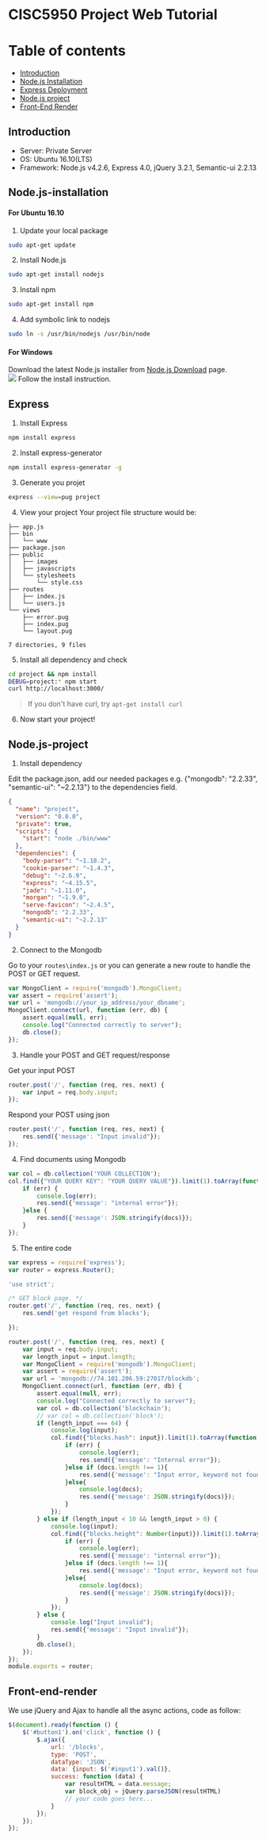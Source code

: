 # CISC5950 Project Web Tutorial

Table of contents
=================
  * [Introduction](#introduction)
  * [Node.js Installation](#node.js-installation)
  * [Express Deployment](#express)
  * [Node.js project](#node.js-project)
  * [Front-End Render](#front-end-render)

Introduction
-----
- Server: Private Server 
- OS: Ubuntu 16.10(LTS)
- Framework: Node.js v4.2.6, Express 4.0, jQuery 3.2.1, Semantic-ui 2.2.13


Node.js-installation
-----
#### For Ubuntu 16.10
1. Update your local package
```sh
sudo apt-get update
```
2. Install Node.js
```sh
sudo apt-get install nodejs
```
3. Install npm
```sh
sudo apt-get install npm
```
4. Add symbolic link to nodejs
```sh
sudo ln -s /usr/bin/nodejs /usr/bin/node

```
#### For Windows
Download the latest Node.js installer from [Node.js Download](https://nodejs.org/en/download/) page.  
![](./doc/image/1.png)
Follow the install instruction. 

Express
-----
1. Install Express
```sh
npm install express
```
2. Install express-generator
```sh
npm install express-generator -g
```
3. Generate you projet
```sh
express --view=pug project
```
4. View your project
Your project file structure would be:
```
├── app.js
├── bin
│   └── www
├── package.json
├── public
│   ├── images
│   ├── javascripts
│   └── stylesheets
│       └── style.css
├── routes
│   ├── index.js
│   └── users.js
└── views
    ├── error.pug
    ├── index.pug
    └── layout.pug

7 directories, 9 files
```
5. Install all dependency and check
```sh
cd project && npm install
DEBUG=project:* npm start
curl http://localhost:3000/
```
> If you don't have curl, try `apt-get install curl`

6. Now start your project!

Node.js-project
-----
1. Install dependency  

Edit the package.json, add our needed packages e.g. {"mongodb": "2.2.33", "semantic-ui": "~2.2.13"} to the dependencies field.

```json
{
  "name": "project",
  "version": "0.0.0",
  "private": true,
  "scripts": {
    "start": "node ./bin/www"
  },
  "dependencies": {
    "body-parser": "~1.18.2",
    "cookie-parser": "~1.4.3",
    "debug": "~2.6.9",
    "express": "~4.15.5",
    "jade": "~1.11.0",
    "morgan": "~1.9.0",
    "serve-favicon": "~2.4.5",
    "mongodb": "2.2.33",
    "semantic-ui": "~2.2.13"
  }
}
```

2. Connect to the Mongodb  

Go to your `routes\index.js` or you can generate a new route to handle the POST or GET request.

```javascript
var MongoClient = require('mongodb').MongoClient;
var assert = require('assert');
var url = 'mongodb://your_ip_address/your_dbname';
MongoClient.connect(url, function (err, db) {
    assert.equal(null, err);
    console.log("Connected correctly to server");
    db.close();
});
```

3. Handle your POST and GET request/response  

Get your input POST 

```javascript
router.post('/', function (req, res, next) {
    var input = req.body.input;
});
```

Respond your POST using json 

```javascript
router.post('/', function (req, res, next) {
    res.send({'message': "Input invalid"});
});
```
4. Find documents using Mongodb  

```javascript
var col = db.collection('YOUR COLLECTION');
col.find({"YOUR QUERY KEY": "YOUR QUERY VALUE"}).limit(1).toArray(function (err, docs) {
    if (err) {
        console.log(err);
        res.send({'message': "internal error"});
    }else {
        res.send({'message': JSON.stringify(docs)});
    }
});
```
5. The entire code

```javascript
var express = require('express');
var router = express.Router();

'use strict';

/* GET block page. */
router.get('/', function (req, res, next) {
    res.send('get respond from blocks');

});

router.post('/', function (req, res, next) {
    var input = req.body.input;
    var length_input = input.length;
    var MongoClient = require('mongodb').MongoClient;
    var assert = require('assert');
    var url = 'mongodb://74.101.206.59:27017/blockdb';
    MongoClient.connect(url, function (err, db) {
        assert.equal(null, err);
        console.log("Connected correctly to server");
        var col = db.collection('blockchain');
        // var col = db.collection('block');
        if (length_input === 64) {
            console.log(input);
            col.find({"blocks.hash": input}).limit(1).toArray(function (err, docs) {
                if (err) {
                    console.log(err);
                    res.send({'message': "Internal error"});
                }else if (docs.length !== 1){
                    res.send({'message': "Input error, keyword not found"});
                }else{
                    console.log(docs);
                    res.send({'message': JSON.stringify(docs)});
                }
            });
        } else if (length_input < 10 && length_input > 0) {
            console.log(input);
            col.find({"blocks.height": Number(input)}).limit(1).toArray(function (err, docs) {
                if (err) {
                    console.log(err);
                    res.send({'message': "internal error"});
                }else if (docs.length !== 1){
                    res.send({'message': "Input error, keyword not found"});
                }else{
                    console.log(docs);
                    res.send({'message': JSON.stringify(docs)});
                }
            });
        } else {
            console.log("Input invalid");
            res.send({'message': "Input invalid"});
        }
        db.close();
    });
});
module.exports = router;
```

Front-end-render
-----
We use jQuery and Ajax to handle all the async actions, code as follow:
```javascript
$(document).ready(function () {
    $('#button1').on('click', function () {
        $.ajax({
            url: '/blocks',
            type: 'POST',
            dataType: 'JSON',
            data: {input: $('#input1').val()},
            success: function (data) {
                var resultHTML = data.message;
                var block_obj = jQuery.parseJSON(resultHTML)
                // your code goes here...
            }
        });
    });
});
```

